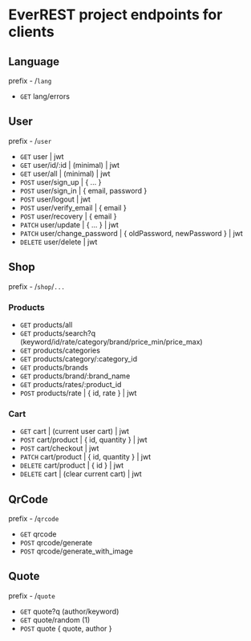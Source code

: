 # EverREST project endpoints for clients

## Language

prefix - /`lang`

- `GET` lang/errors

## User

prefix - /`user`

- `GET` user | jwt
- `GET` user/id/:id | (minimal) | jwt
- `GET` user/all | (minimal) | jwt
- `POST` user/sign_up | { ... }
- `POST` user/sign_in | { email, password }
- `POST` user/logout | jwt
- `POST` user/verify_email | { email }
- `POST` user/recovery | { email }
- `PATCH` user/update | { ... } | jwt
- `PATCH` user/change_password | { oldPassword, newPassword } | jwt
- `DELETE` user/delete | jwt

## Shop

prefix - /`shop`/`...`

### Products

- `GET` products/all
- `GET` products/search?q (keyword/id/rate/category/brand/price_min/price_max)
- `GET` products/categories
- `GET` products/category/:category_id
- `GET` products/brands
- `GET` products/brand/:brand_name
- `GET` products/rates/:product_id
- `POST` products/rate | { id, rate } | jwt

### Cart

- `GET` cart | (current user cart) | jwt
- `POST` cart/product | { id, quantity } | jwt
- `POST` cart/checkout | jwt
- `PATCH` cart/product | { id, quantity } | jwt
- `DELETE` cart/product | { id } | jwt
- `DELETE` cart | (clear current cart) | jwt

## QrCode

prefix - /`qrcode`

- `GET` qrcode
- `POST` qrcode/generate
- `POST` qrcode/generate_with_image

## Quote

prefix - /`quote`

- `GET` quote?q (author/keyword)
- `GET` quote/random (1)
- `POST` quote { quote, author }